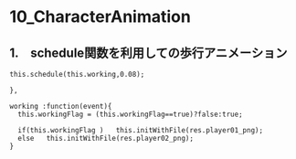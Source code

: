 # 10_CharacterAnimation

## 1.　schedule関数を利用しての歩行アニメーション
```
this.schedule(this.working,0.08);

},

working :function(event){
  this.workingFlag = (this.workingFlag==true)?false:true;

  if(this.workingFlag )   this.initWithFile(res.player01_png);
  else   this.initWithFile(res.player02_png);
}
```
